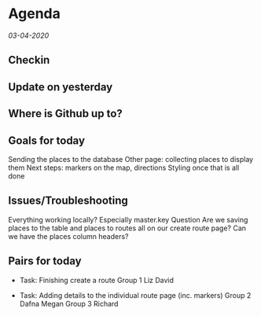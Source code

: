 # Agenda 
*03-04-2020*

## Checkin
## Update on yesterday
## Where is Github up to?
## Goals for today
Sending the places to the database
Other page: collecting places to display them
Next steps: markers on the map, directions
Styling once that is all done
## Issues/Troubleshooting
Everything working locally? Especially master.key
Question
Are we saving places to the table and places to routes all on our create route page?
Can we have the places column headers?

## Pairs for today

* Task: Finishing create a route
Group 1
Liz
David

* Task: Adding details to the individual route page (inc. markers)
Group 2
Dafna
Megan
Group 3
Richard


